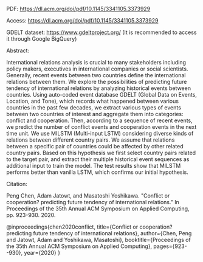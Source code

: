 PDF: https://dl.acm.org/doi/pdf/10.1145/3341105.3373929

Access: https://dl.acm.org/doi/pdf/10.1145/3341105.3373929

GDELT dataset: https://www.gdeltproject.org/ (It is recommended to access it through Google BigQuery)

Abstract:

International relations analysis is crucial to many stakeholders including policy makers, executives in international companies or social scientists. Generally, recent events between two countries define the international relations between them. We explore the possibilities of predicting future tendency of international relations by analyzing historical events between countries. Using auto-coded event database GDELT (Global Data on Events, Location, and Tone), which records what happened between various countries in the past few decades, we extract various types of events between two countries of interest and aggregate them into categories: conflict and cooperation. Then, according to a sequence of recent events, we predict the number of conflict events and cooperation events in the next time unit. We use MILSTM (Multi-input LSTM) considering diverse kinds of relations between different country pairs. We assume that relations between a specific pair of countries could be affected by other related country pairs. Based on this hypothesis we first select country pairs related to the target pair, and extract their multiple historical event sequences as additional input to train the model. The test results show that MILSTM performs better than vanilla LSTM, which confirms our initial hypothesis.



Citation:

Peng Chen, Adam Jatowt, and Masatoshi Yoshikawa. "Conflict or cooperation? predicting future tendency of international relations." In Proceedings of the 35th Annual ACM Symposium on Applied Computing, pp. 923-930. 2020.

@inproceedings{chen2020conflict,
  title={Conflict or cooperation? predicting future tendency of international relations},
  author={Chen, Peng and Jatowt, Adam and Yoshikawa, Masatoshi},
  booktitle={Proceedings of the 35th Annual ACM Symposium on Applied Computing},
  pages={923--930},
  year={2020}
}
